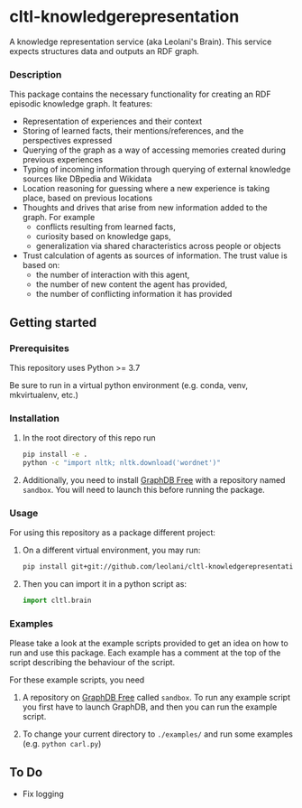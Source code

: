 # cltl-knowledgerepresentation

A knowledge representation service (aka Leolani's Brain). This service expects structures data and outputs an RDF graph.

### Description

This package contains the necessary functionality for creating an RDF episodic knowledge graph. It features:

- Representation of experiences and their context
- Storing of learned facts, their mentions/references, and the perspectives expressed
- Querying of the graph as a way of accessing memories created during previous experiences
- Typing of incoming information through querying of external knowledge sources like DBpedia and Wikidata
- Location reasoning for guessing where a new experience is taking place, based on previous locations
- Thoughts and drives that arise from new information added to the graph. For example
    - conflicts resulting from learned facts,
    - curiosity based on knowledge gaps,
    - generalization via shared characteristics across people or objects
- Trust calculation of agents as sources of information. The trust value is based on:
    - the number of interaction with this agent,
    - the number of new content the agent has provided,
    - the number of conflicting information it has provided

## Getting started

### Prerequisites

This repository uses Python >= 3.7

Be sure to run in a virtual python environment (e.g. conda, venv, mkvirtualenv, etc.)

### Installation

1. In the root directory of this repo run

    ```bash
    pip install -e .
    python -c "import nltk; nltk.download('wordnet')"
    ```

2. Additionally, you need to install [GraphDB Free](http://graphdb.ontotext.com/) with a repository named `sandbox`. You
   will need to launch this before running the package.

### Usage

For using this repository as a package different project:

1. On a different virtual environment, you may run:

    ```bash
    pip install git+git://github.com/leolani/cltl-knowledgerepresentation.git@main
    ```

2. Then you can import it in a python script as:

    ```python
    import cltl.brain
    ```

### Examples

Please take a look at the example scripts provided to get an idea on how to run and use this package. Each example has a
comment at the top of the script describing the behaviour of the script.

For these example scripts, you need

1. A repository on [GraphDB Free](http://graphdb.ontotext.com/) called `sandbox`. To run any example script you first
   have to launch GraphDB, and then you can run the example script.

2. To change your current directory to `./examples/` and run some examples (e.g. `python carl.py`)

## To Do

- Fix logging